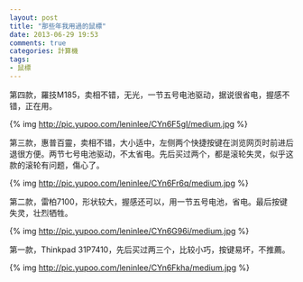 ```yaml
---
layout: post
title: "那些年我用過的鼠標"
date: 2013-06-29 19:53
comments: true
categories: 計算機
tags:
- 鼠標
---
```

第四款，羅技M185，卖相不错，无光，一节五号电池驱动，据说很省电，握感不错，正在用。

{% img http://pic.yupoo.com/leninlee/CYn6F5gI/medium.jpg %}

第三款，惠普百靈，卖相不错，大小适中，左侧两个快捷按键在浏览网页时前进后退很方便。两节七号电池驱动，不太省电。先后买过两个，都是滚轮失灵，似乎这款的滚轮有问题，傷心了。

{% img http://pic.yupoo.com/leninlee/CYn6Fr6q/medium.jpg %}

第二款，雷柏7100，形状较大，握感还可以，用一节五号电池，省电。最后按键失灵，壮烈牺牲。

{% img http://pic.yupoo.com/leninlee/CYn6G96i/medium.jpg %}

第一款，Thinkpad 31P7410，先后买过两三个，比较小巧，按键易坏，不推薦。

{% img http://pic.yupoo.com/leninlee/CYn6Fkha/medium.jpg %}
